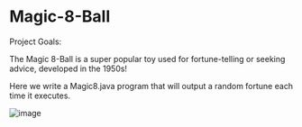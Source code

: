 # Magic-8-Ball

Project Goals:

The Magic 8-Ball is a super popular toy used for fortune-telling or seeking advice, developed in the 1950s!

Here we write a Magic8.java program that will output a random fortune each time it executes.

   ![image](https://user-images.githubusercontent.com/3419415/136224667-44077a99-c6ac-489f-817c-80260ca06048.png)
